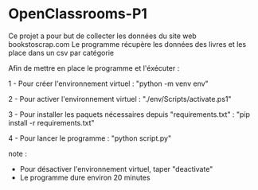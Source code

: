 # OpenClassrooms-P1
Ce projet a pour but de collecter les données du site web bookstoscrap.com
Le programme récupère les données des livres et les place dans un csv par catégorie


Afin de mettre en place le programme et l'éxécuter :

1 - Pour créer l'environnement virtuel : 
"python -m venv env"

2 - Pour activer l'environnement virtuel : 
"./env/Scripts/activate.ps1"

3 - Pour installer les paquets nécessaires depuis "requirements.txt" :
"pip install -r requirements.txt"

4 - Pour lancer le programme :
"python script.py"

note : 
- Pour désactiver l'environnement virtuel, taper "deactivate"
- Le programme dure environ 20 minutes